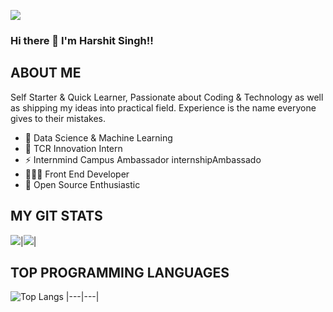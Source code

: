 <img align="center" src="https://github.com/HarshuSingh/new/blob/main/WhatsApp%20Image%202021-07-30%20at%201.40.07%20AM.jpeg"/></a>

### Hi there 👋   I'm Harshit Singh!!

## ABOUT ME
Self Starter & Quick Learner, Passionate about Coding & Technology as well as shipping my ideas into practical field. Experience is the name everyone gives to their mistakes.

- 🍎 Data Science & Machine Learning
- 🌟 TCR Innovation Intern
- ⚡️ Internmind Campus Ambassador internshipAmbassado
- 👨🏻‍💻 Front End Developer
- 🔭 Open Source Enthusiastic


## MY GIT STATS
<img src="https://github-readme-stats.vercel.app/api?username=HarshuSingh&&show_icons=true&count_private=true&theme=radical"/>|<img src="https://github-readme-streak-stats.herokuapp.com/?user=dhanrajdc7&theme=radical"/>|


## TOP PROGRAMMING LANGUAGES
![Top Langs](https://github-readme-stats.vercel.app/api/top-langs/Tusername-HarshuSingh&theme=radical&title_color=#E2DE26text_color=fff)
|---|---|
